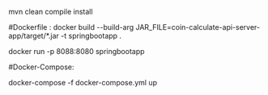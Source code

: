 mvn clean compile install

#Dockerfile : 
docker build --build-arg JAR_FILE=coin-calculate-api-server-app/target/*.jar -t springbootapp .

docker run -p 8088:8080 springbootapp  

#Docker-Compose:

docker-compose -f docker-compose.yml up

